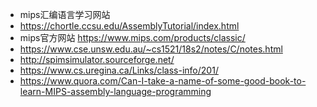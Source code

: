 - mips汇编语言学习网站
- https://chortle.ccsu.edu/AssemblyTutorial/index.html
- mips官方网站  https://www.mips.com/products/classic/
- https://www.cse.unsw.edu.au/~cs1521/18s2/notes/C/notes.html
- http://spimsimulator.sourceforge.net/
- https://www.cs.uregina.ca/Links/class-info/201/
- https://www.quora.com/Can-I-take-a-name-of-some-good-book-to-learn-MIPS-assembly-language-programming
